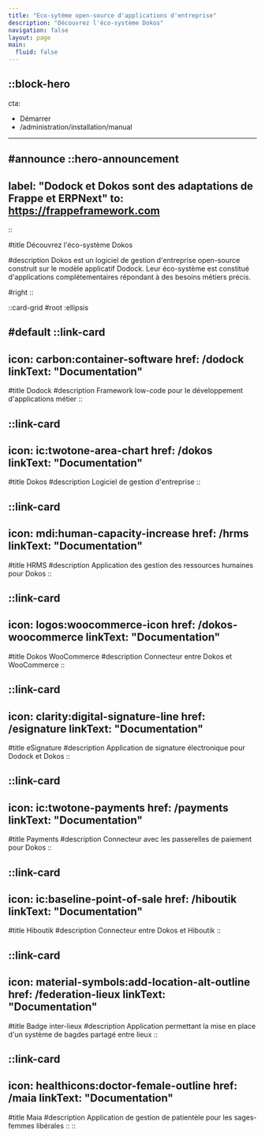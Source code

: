 ```yaml
---
title: "Eco-sytème open-source d'applications d'entreprise"
description: "Découvrez l'éco-système Dokos"
navigation: false
layout: page
main:
  fluid: false
---
```


::block-hero
---
cta:
  - Démarrer
  - /administration/installation/manual
---

#announce
  ::hero-announcement
  ---
  label: "Dodock et Dokos sont des adaptations de Frappe et ERPNext"
  to: https://frappeframework.com
  ---
  ::

#title
Découvrez l'éco-système Dokos

#description
Dokos est un logiciel de gestion d'entreprise open-source construit sur le modèle applicatif Dodock.
Leur éco-système est constitué d'applications complétementaires répondant à des besoins métiers précis.

#right
::

::card-grid
#root
:ellipsis

#default
  ::link-card
  ---
  icon: carbon:container-software
  href: /dodock
  linkText: "Documentation"
  ---
  #title
  Dodock
  #description
  Framework low-code pour le développement d'applications métier
  ::

  ::link-card
  ---
  icon: ic:twotone-area-chart
  href: /dokos
  linkText: "Documentation"
  ---
  #title
  Dokos
  #description
  Logiciel de gestion d'entreprise
  ::

  ::link-card
  ---
  icon: mdi:human-capacity-increase
  href: /hrms
  linkText: "Documentation"
  ---
  #title
  HRMS
  #description
  Application des gestion des ressources humaines pour Dokos
  ::

  ::link-card
  ---
  icon: logos:woocommerce-icon
  href: /dokos-woocommerce
  linkText: "Documentation"
  ---
  #title
  Dokos WooCommerce
  #description
  Connecteur entre Dokos et WooCommerce
  ::

  ::link-card
  ---
  icon: clarity:digital-signature-line
  href: /esignature
  linkText: "Documentation"
  ---
  #title
  eSignature
  #description
  Application de signature électronique pour Dodock et Dokos
  ::

  ::link-card
  ---
  icon: ic:twotone-payments
  href: /payments
  linkText: "Documentation"
  ---
  #title
  Payments
  #description
  Connecteur avec les passerelles de paiement pour Dokos
  ::

  ::link-card
  ---
  icon: ic:baseline-point-of-sale
  href: /hiboutik
  linkText: "Documentation"
  ---
  #title
  Hiboutik
  #description
  Connecteur entre Dokos et Hiboutik
  ::

  ::link-card
  ---
  icon: material-symbols:add-location-alt-outline
  href: /federation-lieux
  linkText: "Documentation"
  ---
  #title
  Badge inter-lieux
  #description
  Application permettant la mise en place d'un système de bagdes partagé entre lieux
  ::

  ::link-card
  ---
  icon: healthicons:doctor-female-outline
  href: /maia
  linkText: "Documentation"
  ---
  #title
  Maia
  #description
  Application de gestion de patientèle pour les sages-femmes libérales
  ::
::
